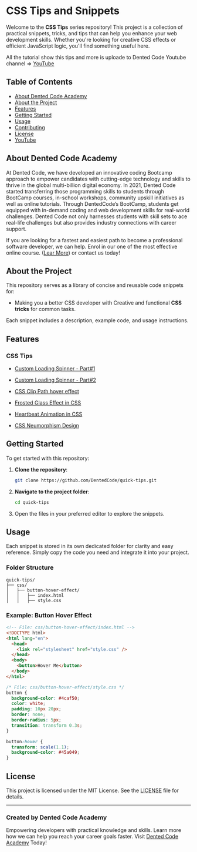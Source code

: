 # CSS Tips and Snippets

Welcome to the **CSS Tips** series repository! This project is a collection of practical snippets, tricks, and tips that can help you enhance your web development skills. Whether you're looking for creative CSS effects or efficient JavaScript logic, you'll find something useful here.

All the tutorial show this tips and more is uploade to Dented Code Youtube channel => [YouTube](https://www.youtube.com/c/dentedcode?sub_confirmation=1)

## Table of Contents

- [About Dented Code Academy](#about-dented-code-academy)
- [About the Project](#about-the-project)
- [Features](#features)
- [Getting Started](#getting-started)
- [Usage](#usage)
- [Contributing](#contributing)
- [License](#license)
- [YouTube](https://www.youtube.com/c/dentedcode?sub_confirmation=1)

## About Dented Code Academy

At Dented Code, we have developed an innovative coding Bootcamp approach to empower candidates with cutting-edge technology and skills to thrive in the global multi-billion digital economy. In 2021, Dented Code started transferring those programming skills to students through BootCamp courses, in-school workshops, community upskill initiatives as well as online tutorials. Through DentedCode’s BootCamp, students get equipped with in-demand coding and web development skills for real-world challenges. Dented Code not only harnesses students with skill sets to ace real-life challenges but also provides industry connections with career support.

If you are looking for a fastest and easiest path to become a professional software developer, we can help. Enrol in our one of the most effective online course. ([Lear More](https://dentedcode.com/bootcamp/fullstack_development)) or contact us today!

## About the Project

This repository serves as a library of concise and reusable code snippets for:

- Making you a better CSS developer with Creative and functional **CSS tricks** for common tasks.

Each snippet includes a description, example code, and usage instructions.

## Features

### CSS Tips

- [Custom Loading Spinner - Part#1](https://www.youtube.com/shorts/P95g9hkk-rM?sub_confirmation=1)
- [Custom Loading Spinner - Part#2](https://www.youtube.com/shorts/aLVXUUsfo5k?sub_confirmation=1)
- [CSS Clip Path hover effect](https://www.youtube.com/shorts/rEpV7IUON2k?sub_confirmation=1)

- [Frosted Glass Effect in CSS](https://www.youtube.com/shorts/ybK1SUG6h34?sub_confirmation=1)

- [Heartbeat Animation in CSS](https://www.youtube.com/shorts/3IsAOGLvne8?sub_confirmation=1)

- [CSS Neumorphism Design](https://www.youtube.com/watch?v=zSk8yI3S7G8?sub_confirmation=1)

## Getting Started

To get started with this repository:

1. **Clone the repository**:

   ```bash
   git clone https://github.com/DentedCode/quick-tips.git
   ```

2. **Navigate to the project folder**:

   ```bash
   cd quick-tips
   ```

3. Open the files in your preferred editor to explore the snippets.

## Usage

Each snippet is stored in its own dedicated folder for clarity and easy reference. Simply copy the code you need and integrate it into your project.

### Folder Structure

```
quick-tips/
├── css/
│   ├── button-hover-effect/
│   │   ├── index.html
│   │   ├── style.css
```

### Example: Button Hover Effect

```html
<!-- File: css/button-hover-effect/index.html -->
<!DOCTYPE html>
<html lang="en">
  <head>
    <link rel="stylesheet" href="style.css" />
  </head>
  <body>
    <button>Hover Me</button>
  </body>
</html>
```

```css
/* File: css/button-hover-effect/style.css */
button {
  background-color: #4caf50;
  color: white;
  padding: 10px 20px;
  border: none;
  border-radius: 5px;
  transition: transform 0.3s;
}

button:hover {
  transform: scale(1.1);
  background-color: #45a049;
}
```

## License

This project is licensed under the MIT License. See the [LICENSE](./LICENSE) file for details.

---

### Created by Dented Code Academy

Empowering developers with practical knowledge and skills. Learn more how we can help you reach your career goals faster. Visit [Dented Code Academy](https://dentedcode.com) Today!
